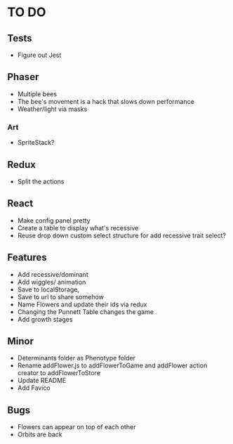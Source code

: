 # TO DO

## Tests

-   Figure out Jest

## Phaser

-   Multiple bees
-   The bee's movement is a hack that slows down performance
-   Weather/light via masks

### Art

-   SpriteStack?

## Redux

-   Split the actions

## React

-   Make config panel pretty
-   Create a table to display what's recessive
-   Reuse drop down custom select structure for add recessive trait select?

## Features

-   Add recessive/dominant
-   Add wiggles/ animation
-   Save to localStorage,
-   Save to url to share somehow
-   Name Flowers and update their ids via redux
-   Changing the Punnett Table changes the game
-   Add growth stages

## Minor

-   Determinants folder as Phenotype folder
-   Rename addFlower.js to addFlowerToGame and addFlower action creator to addFlowerToStore
-   Update README
-   Add Favico

## Bugs

-   Flowers can appear on top of each other
-   Orbits are back
